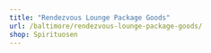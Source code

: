 ```yaml
---
title: "Rendezvous Lounge Package Goods"
url: /baltimore/rendezvous-lounge-package-goods/
shop: Spirituosen
---
```

